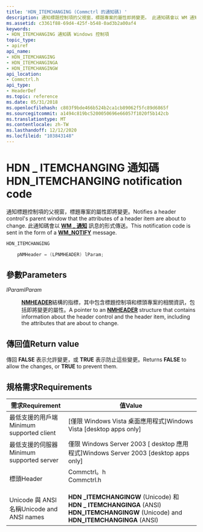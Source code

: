 ```yaml
---
title: 'HDN_ITEMCHANGING (Commctrl 的通知碼) '
description: 通知標題控制項的父視窗，標題專案的屬性即將變更。 此通知碼會以 WM 通知訊息的形式傳送 \_ 。
ms.assetid: c3361f88-69d4-425f-b548-0ad3b2a00af4
keywords:
- HDN_ITEMCHANGING 通知碼 Windows 控制項
topic_type:
- apiref
api_name:
- HDN_ITEMCHANGING
- HDN_ITEMCHANGINGA
- HDN_ITEMCHANGINGW
api_location:
- Commctrl.h
api_type:
- HeaderDef
ms.topic: reference
ms.date: 05/31/2018
ms.openlocfilehash: c803f9bde466b524b2ca1cb89062f5fc89d6865f
ms.sourcegitcommit: a1494c819bc5200050696e66057f1020f5b142cb
ms.translationtype: MT
ms.contentlocale: zh-TW
ms.lasthandoff: 12/12/2020
ms.locfileid: "103843148"
---
```

# <a name="hdn_itemchanging-notification-code"></a><span data-ttu-id="b481d-105">HDN \_ ITEMCHANGING 通知碼</span><span class="sxs-lookup"><span data-stu-id="b481d-105">HDN\_ITEMCHANGING notification code</span></span>

<span data-ttu-id="b481d-106">通知標題控制項的父視窗，標題專案的屬性即將變更。</span><span class="sxs-lookup"><span data-stu-id="b481d-106">Notifies a header control's parent window that the attributes of a header item are about to change.</span></span> <span data-ttu-id="b481d-107">此通知碼會以 [**WM \_ 通知**](wm-notify.md) 訊息的形式傳送。</span><span class="sxs-lookup"><span data-stu-id="b481d-107">This notification code is sent in the form of a [**WM\_NOTIFY**](wm-notify.md) message.</span></span>


```C++
HDN_ITEMCHANGING

    pNMHeader = (LPNMHEADER) lParam; 
```



## <a name="parameters"></a><span data-ttu-id="b481d-108">參數</span><span class="sxs-lookup"><span data-stu-id="b481d-108">Parameters</span></span>

<dl> <dt>

<span data-ttu-id="b481d-109">*lParam*</span><span class="sxs-lookup"><span data-stu-id="b481d-109">*lParam*</span></span> 
</dt> <dd>

<span data-ttu-id="b481d-110">[**NMHEADER**](/windows/win32/api/commctrl/ns-commctrl-nmheadera)結構的指標，其中包含標題控制項和標頭專案的相關資訊，包括即將變更的屬性。</span><span class="sxs-lookup"><span data-stu-id="b481d-110">A pointer to an [**NMHEADER**](/windows/win32/api/commctrl/ns-commctrl-nmheadera) structure that contains information about the header control and the header item, including the attributes that are about to change.</span></span>

</dd> </dl>

## <a name="return-value"></a><span data-ttu-id="b481d-111">傳回值</span><span class="sxs-lookup"><span data-stu-id="b481d-111">Return value</span></span>

<span data-ttu-id="b481d-112">傳回 **FALSE** 表示允許變更，或 **TRUE** 表示防止這些變更。</span><span class="sxs-lookup"><span data-stu-id="b481d-112">Returns **FALSE** to allow the changes, or **TRUE** to prevent them.</span></span>

## <a name="requirements"></a><span data-ttu-id="b481d-113">規格需求</span><span class="sxs-lookup"><span data-stu-id="b481d-113">Requirements</span></span>



| <span data-ttu-id="b481d-114">需求</span><span class="sxs-lookup"><span data-stu-id="b481d-114">Requirement</span></span> | <span data-ttu-id="b481d-115">值</span><span class="sxs-lookup"><span data-stu-id="b481d-115">Value</span></span> |
|-------------------------------------|---------------------------------------------------------------------------------------|
| <span data-ttu-id="b481d-116">最低支援的用戶端</span><span class="sxs-lookup"><span data-stu-id="b481d-116">Minimum supported client</span></span><br/> | <span data-ttu-id="b481d-117">\[僅限 Windows Vista 桌面應用程式\]</span><span class="sxs-lookup"><span data-stu-id="b481d-117">Windows Vista \[desktop apps only\]</span></span><br/>                                        |
| <span data-ttu-id="b481d-118">最低支援的伺服器</span><span class="sxs-lookup"><span data-stu-id="b481d-118">Minimum supported server</span></span><br/> | <span data-ttu-id="b481d-119">僅限 Windows Server 2003 \[ desktop 應用程式\]</span><span class="sxs-lookup"><span data-stu-id="b481d-119">Windows Server 2003 \[desktop apps only\]</span></span><br/>                                  |
| <span data-ttu-id="b481d-120">標頭</span><span class="sxs-lookup"><span data-stu-id="b481d-120">Header</span></span><br/>                   | <dl> <span data-ttu-id="b481d-121"><dt>Commctrl。h</dt></span><span class="sxs-lookup"><span data-stu-id="b481d-121"><dt>Commctrl.h</dt></span></span> </dl> |
| <span data-ttu-id="b481d-122">Unicode 與 ANSI 名稱</span><span class="sxs-lookup"><span data-stu-id="b481d-122">Unicode and ANSI names</span></span><br/>   | <span data-ttu-id="b481d-123">**HDN \_ITEMCHANGINGW** (Unicode) 和 **HDN \_ ITEMCHANGINGA** (ANSI) </span><span class="sxs-lookup"><span data-stu-id="b481d-123">**HDN\_ITEMCHANGINGW** (Unicode) and **HDN\_ITEMCHANGINGA** (ANSI)</span></span><br/>         |



 

 





